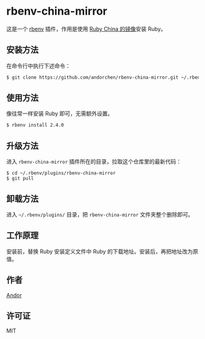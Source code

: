 # rbenv-china-mirror

这是一个 [rbenv](https://github.com/rbenv/rbenv) 插件，作用是使用 [Ruby China 的镜像](https://cache.ruby-china.org/)安装 Ruby。

## 安装方法

在命令行中执行下述命令：

```sh
$ git clone https://github.com/andorchen/rbenv-china-mirror.git ~/.rbenv/plugins/rbenv-china-mirror
```

## 使用方法

像往常一样安装 Ruby 即可，无需额外设置。

```sh
$ rbenv install 2.4.0
```

## 升级方法

进入 `rbenv-china-mirror` 插件所在的目录，拉取这个仓库里的最新代码：

```
$ cd ~/.rbenv/plugins/rbenv-china-mirror
$ git pull
```

## 卸载方法

进入 `~/.rbenv/plugins/` 目录，把 `rbenv-china-mirror` 文件夹整个删除即可。

## 工作原理

安装前，替换 Ruby 安装定义文件中 Ruby 的下载地址。安装后，再把地址改为原值。

## 作者

[Andor](http://about.ac)

## 许可证

MIT
